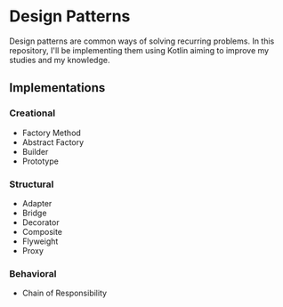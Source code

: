 # Design Patterns
Design patterns are common ways of solving recurring problems. In this repository, I'll be implementing them using Kotlin aiming to improve my studies and my knowledge.

## Implementations
### Creational
- Factory Method
- Abstract Factory
- Builder
- Prototype
### Structural
- Adapter
- Bridge
- Decorator
- Composite
- Flyweight
- Proxy
### Behavioral
- Chain of Responsibility